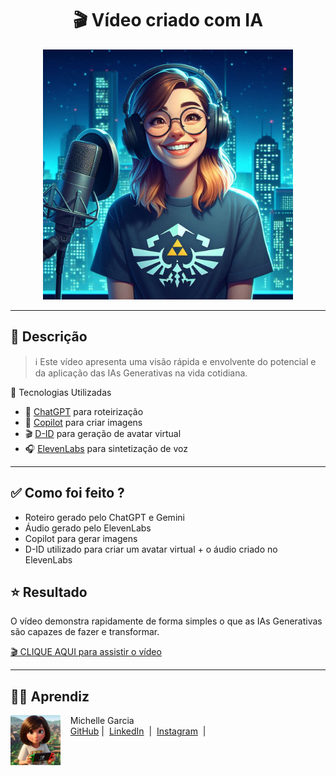 <h1 align="center"> 🎬 Vídeo criado com IA </h1>


<p align="center">
<img 
    src="./imagens/Avatar.jpg"
    width="400"  
/>
</p>

---

## 📓 Descrição
> ℹ️ Este vídeo apresenta uma visão rápida e envolvente do potencial e da aplicação das IAs Generativas na vida cotidiana.

🤖 Tecnologias Utilizadas

- 🧠 [ChatGPT](https://chat.openai.com/) para roteirização
- 🎨 [Copilot](https://copilot.microsoft.com/) para criar imagens
- 🎬 [D-ID](https://studio.d-id.com/) para geração de avatar virtual
- 🎧 [ElevenLabs](https://elevenlabs.io/) para sintetização de voz

---
## ✅ Como foi feito ?

- Roteiro gerado pelo ChatGPT e Gemini
- Áudio gerado pelo ElevenLabs
- Copilot para gerar imagens
- D-ID utilizado para criar um avatar virtual + o áudio criado no ElevenLabs

## ⭐ Resultado
O vídeo demonstra rapidamente de forma simples o que as IAs Generativas são capazes de fazer e transformar.

<a href="https://github.com/chellegeek/video-generate-by-ia/tree/main/v%C3%ADdeo" > 🎬 CLIQUE AQUI para assistir o vídeo </a>

---
## 👩‍💻 Aprendiz

<p>
    <img 
      align=left 
      margin=10 
      width=80 
      src="https://github.com/chellegeek/my-first-repository/blob/main/IA_images/profile.jpg"
    />
    <p>&nbsp&nbsp&nbsp&nbspMichelle Garcia<br>
    &nbsp&nbsp&nbsp
    <a href="https://github.com/chellegeek">
    GitHub</a>&nbsp;|&nbsp;
   <a href="https://www.linkedin.com/in/michelle-
garcia-/">LinkedIn</a>
&nbsp;|&nbsp;
    <a href="https://www.instagram.com/chellegarciami/">
    Instagram</a>
&nbsp;|&nbsp;</p>
</p>
<br/><br/>
<p>
